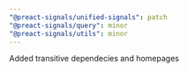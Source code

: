 ```yaml
---
"@preact-signals/unified-signals": patch
"@preact-signals/query": minor
"@preact-signals/utils": minor
---
```


Added transitive dependecies and homepages
